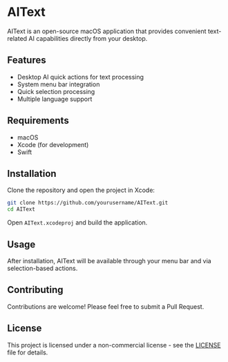 # AIText

AIText is an open-source macOS application that provides convenient text-related AI capabilities directly from your desktop.

## Features

- Desktop AI quick actions for text processing
- System menu bar integration
- Quick selection processing
- Multiple language support

## Requirements

- macOS 
- Xcode (for development)
- Swift

## Installation

Clone the repository and open the project in Xcode:

```bash
git clone https://github.com/yourusername/AIText.git
cd AIText
```

Open `AIText.xcodeproj` and build the application.

## Usage

After installation, AIText will be available through your menu bar and via selection-based actions.

## Contributing

Contributions are welcome! Please feel free to submit a Pull Request.

## License

This project is licensed under a non-commercial license - see the [LICENSE](LICENSE) file for details. 